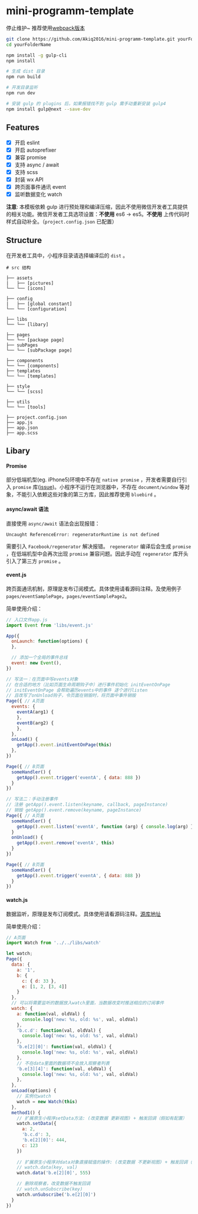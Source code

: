 # mini-programm-template

停止维护~ 推荐使用[webpack版本](https://github.com/Cap32/wxapp-webpack-plugin)

```bash
git clone https://github.com/Akiq2016/mini-programm-template.git yourFolderName
cd yourFolderName

npm install -g gulp-cli
npm install

# 生成 dist 目录
npm run build

# 开发目录监听
npm run dev

# 安装 gulp 的 plugins 后，如果报错找不到 gulp 需手动重新安装 gulp4
npm install gulp@next --save-dev
```

## Features
- [x] 开启 eslint
- [x] 开启 autoprefixer
- [x] 兼容 promise
- [x] 支持 async / await
- [x] 支持 scss
- [x] 封装 wx API
- [x] 跨页面事件通讯 event
- [x] 监听数据变化 watch

**注意**: 本模板依赖 gulp 进行预处理和编译压缩，因此不使用微信开发者工具提供的相关功能。微信开发者工具选项设置：**不使用** es6 -> es5。**不使用** 上传代码时样式自动补全。（`project.config.json` 已配置）

## Structure

在开发者工具中，小程序目录请选择编译后的 `dist` 。

```shell
# src 结构

├── assets
|   ├── [pictures]
└── └── [icons]

├── config
|   ├── [global constant]
└── └── [configuration]

├── libs
└── └── [libary]

├── pages
└── └── [package page]
├── subPages
└── └── [subPackage page]

├── components
└── └── [components]
├── templates
└── └── [templates]

├── style
└── └── [scss]

├── utils
└── └── [tools]

├── project.config.json
├── app.js
├── app.json
├── app.scss
```

## Libary

#### Promise

部分低端机型(eg. iPhone5)环境中不存在 `native promise` ，开发者需要自行引入 `promise` 库([issue](https://github.com/Akiq2016/mini-programm-template/issues/2))。小程序不运行在浏览器中，不存在 `document/window` 等对象，不能引入依赖这些对象的第三方库，因此推荐使用 `bluebird` 。

#### async/await 语法

直接使用 `async/await` 语法会出现报错：
```
Uncaught ReferenceError: regeneratorRuntime is not defined
```
需要引入 `Facebook/regenerator` 解决报错。 `regenerator` 编译后会生成 `promise` ，在低端机型中会再次出现 `promise` 兼容问题。因此手动在 `regenerator` 库开头引入了第三方 `promise` 。

#### event.js

跨页面通讯机制，原理是发布订阅模式。具体使用请看源码注释。及使用例子 `pages/eventSamplePage`，`pages/eventSamplePage2`。

简单使用介绍：
```js
// 入口文件app.js
import Event from 'libs/event.js'

App({
  onLaunch: function(options) {
  },

  // 添加一个全局的事件总线
  event: new Event(),
})
```

```js
// 写法一：在页面中写events对象
// 在合适的地方（比如页面生命周期钩子中）进行事件初始化 initEventOnPage
// initEventOnPage 会帮助遍历events中的事件 逐个进行listen
// 且改写了onUnload钩子，令页面在销毁时，将页面中事件销毁
Page({ // A页面
  events: {
    eventA(arg1) {
    },
    eventB(arg2) {
    },
  },
  onLoad() {
    getApp().event.initEventOnPage(this)
  },
})

Page({ // B页面
  someHandler() {
    getApp().event.trigger('eventA', { data: 888 })
  }
})
```

```js
// 写法二：手动注册事件
// 注册 getApp().event.listen(keyname, callback, pageInstance)
// 销毁 getApp().event.remove(keyname, pageInstance)
Page({ // A页面
  someHandler() {
    getApp().event.listen('eventA', function (arg) { console.log(arg) }, this)
  }
  onUnload() {
    getApp().event.remove('eventA', this)
  }
})

Page({ // B页面
  someHandler() {
    getApp().event.trigger('eventA', { data: 888 })
  }
})
```

#### watch.js

数据监听，原理是发布订阅模式。具体使用请看源码注释。[源库地址](https://github.com/jayZOU/watch)

简单使用介绍：
```js
// A页面
import Watch from '../../libs/watch'

let watch;
Page({
  data: {
    a: '1',
    b: {
      c: { d: 33 },
      e: [1, 2, [3, 4]]
    }
  },
  // 可以将需要监听的数据放入watch里面，当数据改变时推送相应的订阅事件
  watch: {
    a: function(val, oldVal) {
      console.log('new: %s, old: %s', val, oldVal)
    },
    'b.c.d': function(val, oldVal) {
      console.log('new: %s, old: %s', val, oldVal)
    },
    'b.e[2][0]': function(val, oldVal) {
      console.log('new: %s, old: %s', val, oldVal)
    },
    // 不在data里面的数据项不会放入观察者列表
    'b.e[3][4]': function(val, oldVal) {
      console.log('new: %s, old: %s', val, oldVal)
    },
  },
  onLoad(options) {
    // 实例化watch
    watch = new Watch(this)
  },
  method1() {
    // 扩展原生小程序setData方法: (改变数据 更新视图) + 触发回调（假如有配置）
    watch.setData({
      a: 2,
      'b.c.d': 3,
      'b.e[2][0]': 444,
      c: 123  
    })
    
    // 扩展原生小程序对data对象直接赋值的操作: (改变数据 不更新视图) + 触发回调（假如有配置）
    // watch.data(key, val)
    watch.data('b.e[2][0]', 555)

    // 删除观察者，改变数据不触发回调
    // watch.unSubscribe(key)
    watch.unSubscribe('b.e[2][0]')
  }
})
```
